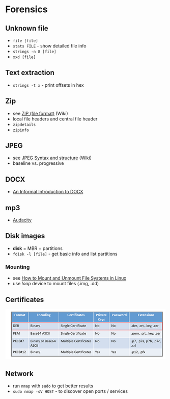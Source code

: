 # Forensics

## Unknown file

- `file [file]`
- `stats FILE` - show detailed file info
- `strings -n 8 [file]`
- `xxd [file]`

## Text extraction

- `strings -t x` - print offsets in hex

## Zip

- see [ZIP (file format)](https://en.wikipedia.org/wiki/Zip_(file_format)#Structure) (Wiki)
- local file headers and central file header
- `zipdetails`
- `zipinfo`

## JPEG

- see [JPEG Syntax and structure](https://en.wikipedia.org/wiki/JPEG#Syntax_and_structure) (Wiki)
- baseline vs. progressive

## DOCX

- [An Informal Introduction to DOCX](https://www.toptal.com/xml/an-informal-introduction-to-docx)

## mp3

- [Audacity](https://www.audacityteam.org/)

## Disk images

- **disk** = MBR + partitions
- `fdisk -l [file]` - get basic info and list partitions

### Mounting

- see [How to Mount and Unmount File Systems in Linux](https://linuxize.com/post/how-to-mount-and-unmount-file-systems-in-linux/#mounting-iso-files)
- use _loop_ device to mount files (.img, .dd)

## Certificates

![](_img/certificates-overview.png)

## Network

- run `nmap` with `sudo` to get better results
- `sudo nmap -sV HOST` - to discover open ports / services